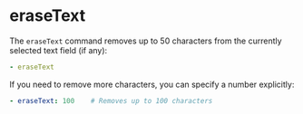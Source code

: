 # eraseText

The  `eraseText` command removes up to 50 characters from the currently selected text field (if any):

```yaml
- eraseText
```

If you need to remove more characters, you can specify a number explicitly:

```yaml
- eraseText: 100    # Removes up to 100 characters
```
